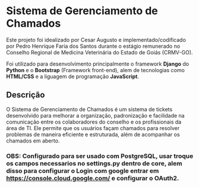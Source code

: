 # Sistema de Gerenciamento de Chamados
Este projeto foi idealizado por Cesar Augusto e implementado/codificado por Pedro Henrique Faria dos Santos durante o estágio remunerado no Conselho Regional de Medicina Veterinária do Estado de Goiás (CRMV-GO).

Foi utilizado para desenvolvimento principalmente o framework **Django** do **Python** e o **Bootstrap** (Framework front-end), alem de tecnologias como **HTML/CSS** e a liguagem de programação **JavaScript**.

## Descrição
O Sistema de Gerenciamento de Chamados é um sistema de tickets desenvolvido para melhorar a organização, padronização e facilidade na comunicação entre os colaboradores do conselho e os profissionais da área de TI. Ele permite que os usuários façam chamados para resolver problemas de maneira eficiente e estruturada, além de acompanhar os chamados em aberto.

### OBS: Configurado para ser usado com PostgreSQL, usar troque os campos necessarios no settings.py dentro de core, alem disso para configurar o Login com google entrar em https://console.cloud.google.com/ e configurar o OAuth2.
